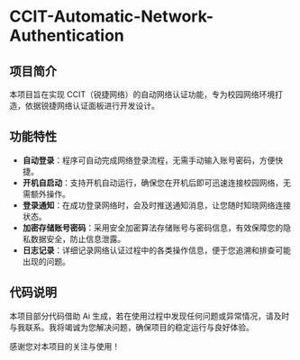 # CCIT-Automatic-Network-Authentication

## 项目简介
本项目旨在实现 CCIT（锐捷网络）的自动网络认证功能，专为校园网络环境打造，依据锐捷网络认证面板进行开发设计。

## 功能特性
- **自动登录**：程序可自动完成网络登录流程，无需手动输入账号密码，方便快捷。
- **开机自启动**：支持开机自动运行，确保您在开机后即可迅速连接校园网络，无需额外操作。
- **登录通知**：在成功登录网络时，会及时推送通知消息，让您随时知晓网络连接状态。
- **加密存储账号密码**：采用安全加密算法存储账号与密码信息，有效保障您的隐私数据安全，防止信息泄露。
- **日志记录**：详细记录网络认证过程中的各类操作信息，便于您追溯和排查可能出现的问题。

## 代码说明
本项目部分代码借助 Ai 生成，若在使用过程中发现任何问题或异常情况，请及时与我联系。我将竭诚为您解决问题，确保项目的稳定运行与良好体验。

感谢您对本项目的关注与使用！ 
